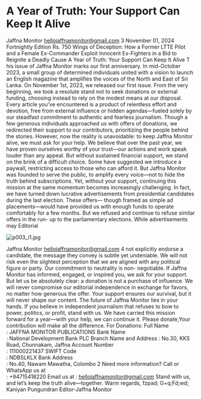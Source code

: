# A Year of Truth: Your Support Can Keep It Alive

Jaffna Monitor
hellojaffnamonitor@gmail.com
3
November 01, 2024
Fortnightly Edition
Rs. 750
Wings of Deception: 
How a Former LTTE Pilot and a 
Female Ex-Commander Exploit 
Innocent Ex-Fighters in a Bid 
to Reignite a Deadly Cause
A Year of Truth: Your Support 
Can Keep It Alive
T
his issue of Jaffna Monitor marks our first anniversary. In 
mid-October 2023, a small group of determined individuals 
united with a vision to launch an English magazine that 
amplifies the voices of the North and East of Sri Lanka. On 
November 1st, 2023, we released our first issue.
From the very beginning, we took a resolute stand not to seek 
donations or external funding, choosing instead to rely on the 
modest means at our disposal. Every article you’ve encountered 
is a product of relentless effort and devotion, free from external 
influence or hidden agendas—fueled solely by our steadfast 
commitment to authentic and fearless journalism.
Though a few generous individuals approached us with offers 
of donations, we redirected their support to our contributors, 
prioritizing the people behind the stories. However, now the 
reality is unavoidable: to keep Jaffna Monitor alive, we must 
ask for your help. We believe that over the past year, we have 
proven ourselves worthy of your trust—our actions and work 
speak louder than any appeal. But without sustained financial 
support, we stand on the brink of a difficult choice.
Some have suggested we introduce a paywall, restricting access 
to those who can afford it. But Jaffna Monitor was founded to 
serve the public, to amplify every voice—not to hide the truth 
behind subscriptions. Yet, without your support, continuing 
this mission at the same momentum becomes increasingly 
challenging.
In fact, we have turned down lucrative advertisements from 
presidential candidates during the last election. These offers—
though framed as simple ad placements—would have provided 
us with enough funds to operate comfortably for a few months. 
But we refused and continue to refuse similar offers in the run-
up to the parliamentary elections. While advertisements may 
Editorial

![p003_i1.jpg](images_out/003_a_year_of_truth_your_support_can_keep_it_alive/p003_i1.jpg)

Jaffna Monitor
hellojaffnamonitor@gmail.com
4
not explicitly endorse a candidate, the message they convey is subtle yet 
undeniable. We will not risk even the slightest perception that we are aligned 
with any political figure or party. Our commitment to neutrality is non-
negotiable.
If Jaffna Monitor has informed, engaged, or inspired you, we ask for your 
support. But let us be absolutely clear: a donation is not a purchase of 
influence. We will never compromise our editorial independence in exchange 
for favors, no matter how generous the offer. Your support ensures our 
survival, but it will never shape our content.
The future of Jaffna Monitor lies in your hands. If you believe in independent 
journalism that refuses to bow to power, politics, or profit, stand with us. 
We have carried this mission forward for a year—with your help, we can 
continue it. Please donate,Your contribution will make all the difference.
For Donations:
Full Name	
: 	 JAFFNA MONITOR PUBLICATIONS
Bank Name	
: 	 National Development Bank PLC
Branch Name and Address	 : 	 No.30, KKS Road, Chunnakam, Jaffna
Account Number	
: 	 111000221437
SWIFT Code	
: 	 NDBSLKLX
Bank Address	
: 	 No.40, Nawam Mawatha, Colombo 2
Need more information?
Call or WhatsApp us at	
: 	 +94715418220
Email us at	
: 	 hellojaffnamonitor@gmail.com
Stand with us, and let’s keep the truth alive—together.
Warm regards,
fzpad; G+q;Fd;wd;
Kaniyan Pungundran
Editor-Jaffna Monitor

